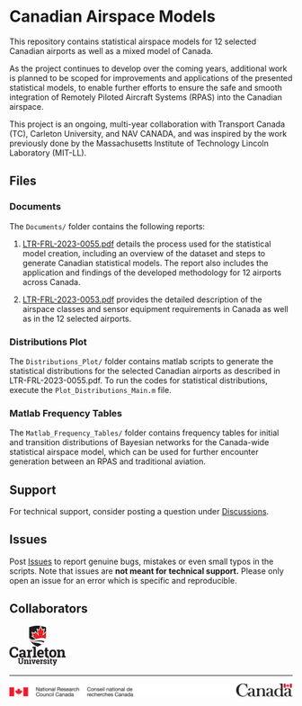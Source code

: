 # Canadian Airspace Models

This repository contains statistical airspace models for 12 selected Canadian airports as well as a mixed model of Canada.

As the project continues to develop over the coming years, additional work is planned to be scoped for improvements and applications of the presented statistical models, to enable further efforts to ensure the safe and smooth integration of Remotely Piloted Aircraft Systems (RPAS) into the Canadian airspace.

This project is an ongoing, multi-year collaboration with Transport Canada (TC),  Carleton University, and NAV CANADA, and was inspired by the work previously done by the Massachusetts Institute of Technology Lincoln Laboratory (MIT-LL).

## Files

### Documents

The `Documents/` folder contains the following reports:

1. [LTR-FRL-2023-0055.pdf](Documents/LTR-FRL-2023-0055.pdf) details the process used for the statistical model creation, including an overview of the dataset and steps to generate Canadian statistical models. The report also includes the application and findings of the developed methodology for 12 airports across Canada.

2. [LTR-FRL-2023-0053.pdf](Documents/LTR-FRL-2023-0053.pdf) provides the detailed description of the airspace classes and sensor equipment requirements in Canada as well as in the 12 selected airports.

### Distributions Plot

The `Distributions_Plot/` folder contains matlab scripts to generate the statistical distributions for the selected Canadian airports as described in LTR-FRL-2023-0055.pdf. To run the codes for statistical distributions, execute the `Plot_Distributions_Main.m` file.

### Matlab Frequency Tables

The `Matlab_Frequency_Tables/` folder contains frequency tables for initial and transition distributions of Bayesian networks for the Canada-wide statistical airspace model, which can be used for further encounter generation between an RPAS and traditional aviation.

## Support

For technical support, consider posting a question under
[Discussions](https://github.com/nrc-cnrc/Canadian-Airspace-Models/discussions).

## Issues

Post [Issues](https://github.com/nrc-cnrc/Canadian-Airspace-Models/issues) to report
genuine bugs, mistakes or even small typos in the scripts. Note that issues are **not meant for
technical support.** Please only open an issue for an error which is specific and
reproducible.

## Collaborators

![carleton](images/carleton.png)

---

![nrc](images/nrc-footer.png)
